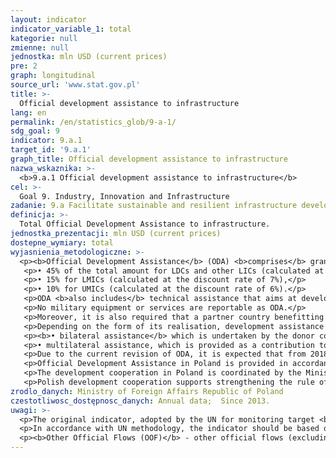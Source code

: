```yaml
---
layout: indicator
indicator_variable_1: total
kategorie: null
zmienne: null
jednostka: mln USD (current prices)
pre: 2
graph: longitudinal
source_url: 'www.stat.gov.pl'
title: >-
  Official development assistance to infrastructure
lang: en
permalink: /en/statistics_glob/9-a-1/
sdg_goal: 9
indicator: 9.a.1
target_id: '9.a.1'
graph_title: Official development assistance to infrastructure
nazwa_wskaznika: >-
  <b>9.a.1 Official development assistance to infrastructure</b>
cel: >-
  Goal 9. Industry, Innovation and Infrastructure
zadanie: 9.a Facilitate sustainable and resilient infrastructure development in developing countries through enhanced financial, technological and technical support to African countries, least developed countries, landlocked developing countries and small island developing States
definicja: >-
  Total Official Development Assistance to infrastructure.
jednostka_prezentacji: mln USD (current prices)
dostepne_wymiary: total
wyjasnienia_metodologiczne: >-
  <p><b>Official Development Assistance</b> (ODA) <b>comprises</b> grants and loans that are provided by government agencies or international organizations to promote the economic development and welfare of developing countries. In order for loans to qualify as ODA, they need to comprise a grant element of at least:</p>
   <p>• 45% of the total amount for LDCs and other LICs (calculated at the discount rate of 9%),</p>
   <p>• 15% for LMICs (calculated at the discount rate of 7%),</p>
   <p>• 10% for UMICs (calculated at the discount rate of 6%).</p>
   <p>ODA <b>also includes</b> technical assistance that aims at developing human resources and raising qualifications as well as technical and productive capacity of the developing countries. Technical assistance consists in, i. a., conveying knowledge and experience in the form of training, sending experts and commencing research and/ or covering its resultant cost.</p>
   <p>No military equipment or services are reportable as ODA.</p>
   <p>Moreover, it is also required that a partner country benefitting from assistance is on the OECD DAC (Development Assistance Committee) list of ODA recipients.</p>
   <p>Depending on the form of its realisation, development assistance might be distinguished into:</p>
   <p><b>• bilateral assistance</b> which is undertaken by the donor country directly in the partner country or by an international organisation as earmarked contribution to the partner country or as a contribution for a specific programme/ fund managed by the </p>
   <p>• multilateral assistance, which is provided as a contribution to the general budgets of international organisations whose list is updated annually by the OECD-DAC Secretariat.</p>
   <p>Due to the current revision of ODA, it is expected that from 2018 the indicator will be presented as a grant equivalent including only the grant element multiplied by the value of a given flow. As a result, there will be no differentiation into net and gross ODA. Additionally, some methodological activities are being conducted to incorporate other flows into ODA, such as mobilised amount of money by the public sector from the private sector instruments. Furthermore, an alternative to ODA, TOSSD (Total Official Support for Sustainable Development) is being developed as an instrument for measuring means for SDGs implementation.</p>
   <p>Official Development Assistance in Poland is provided in accordance with the Development Cooperation Act of 16th September 2011 (Journal of Laws of 2011, No 234, item 1386). Polish development cooperation is based on the Multiannual Development Cooperation Programme, developed for a minimum period of four years. In accordance with the document, the development cooperation includes all the actions undertaken by the government administrative bodies in order to provide the developing countries with development assistance and humanitarian aid as well as the implementation of educational actions for raising awareness and better understanding of global issues and interdependencies.</p>
   <p>The development cooperation in Poland is coordinated by the Ministry of Foreign Affairs that has devised Multiannual Development Cooperation Programme for 2016-2020 in accordance with which the focus of Polish development cooperation has been placed on Eastern Partnership countries (Belarus, Georgia, Moldova, Ukraine) as well as Africa, Asia and Middle East (Ethiopia, Kenya, Senegal and Tanzania, Myanmar and Palestine).</p>
   <p>Polish development cooperation supports strengthening the rule of law, decentralization reforms and combat against corruption as well as human and civil rights compliance. Its main objectives cover the improvement of health care, better access to education and support for entrepreneurship and agriculture as well as natural environment protection including natural disasters prevention. Activities included in the programme are financed with the resources from the Ministry of Foreign Affairs, target reserve of the state budget, designed for the development cooperation, and from the funds of other ministries.</p>
zrodlo_danych: Ministry of Foreign Affairs Republic of Poland
czestotliwosc_dostępnosc_danych: Annual data;  Since 2013.
uwagi: >-
  <p>The original indicator, adopted by the UN for monitoring target <b>9.a</b> of the 2030 Agenda is the indicator <b>9.a.1</b> Total official international support (official development assistance plus other official flows) to infrastructure.</p>
  <p>In accordance with UN methodology, the indicator should be based on both ODA and OOF (currently, data on OOF are not collected) in the sector related to infrastructure (CRS purpose code 200: economic infrastructure and service). It should be noted, however, that DAC OECD methodology for collecting data on ODA in Creditor Reporting System (CRS) allows for indicating the sector of support and the marker only in bilateral flows. Therefore, the indicator does not cover contributions to the general budgets of organisations that operate within the scope of infrastructure.</p>
  <p><b>Other Official Flows (OOF)</b> - other official flows (excluding officially supported export credits) are defined as transactions by the official sector which do not meet the conditions for eligibility as ODA, either because they are not primarily aimed at development, or because they are not sufficiently concessional.</p>
---
```

